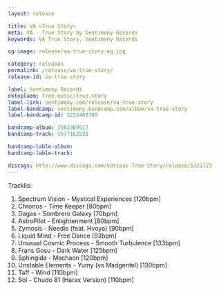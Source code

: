 ```yaml
---
layout: release

title: VA «True Story»
meta: VA - True Story by Sentimony Records
keywords: VA True Story, Sentimony Records

og-image: release/va-true-story-og.jpg

category: releases
permalink: /release/va-true-story/
release-id: va-true-story

label: Sentimony Records
ektoplazm: free-music/true-story
label-link: sentimony.com/release/va-true-story
label-bandcamp: sentimony.bandcamp.com/album/va-true-story
label-bandcamp-id: 1223403780

bandcamp-album: 2563369517
bandcamp-track: 2577162539

bandcamp-lable-album: 
bandcamp-lable-track: 

discogs: http://www.discogs.com/Various-True-Story/release/1321723
---
```


Tracklis:

01. Spectrum Vision - Mystical Experiences [120bpm]
02. Chronos - Time Keeper [80bpm]
03. Dagas - Sombrero Galaxy [70bpm]
04. AstroPilot - Enlightenment [80bpm]
05. Zymosis - Needle (feat. Hvoya) [90bpm]
06. Liquid Mind - Free Dance [93bpm]
07. Unusual Cosmic Process - Smooth Turbulence [133bpm]
08. Frans Gosu - Dark Water [125bpm]
09. Sphingida - Machaon [120bpm]
10. Unstable Elements - Yumy (vs Madgentel) [130bpm]
11. Taff - Wind [110bpm]
12. Sol - Chudo 81 (Harax Version) [110bpm]


